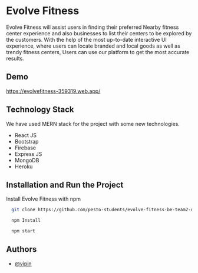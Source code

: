 
# Evolve Fitness

Evolve Fitness will assist users in finding their preferred Nearby fitness center experience and also businesses to list their centers to be explored by the customers. With the help of the most up-to-date interactive UI experience, where users can locate branded and local goods as well as trendy fitness centers, Users can use our platform to get the most accurate results.


## Demo

https://evolvefitness-359319.web.app/


## Technology Stack

We have used MERN stack for the project with some new technologies.

- React JS
- Bootstrap 
- Firebase
- Express JS
- MongoDB
- Heroku
## Installation and Run the Project

Install Evolve Fitness with npm

```bash
  git clone https://github.com/pesto-students/evolve-fitness-be-team2-devanshu.git

  npm Install

  npm start
```
## Authors

- [@vipin](https://github.com/vipin98)


